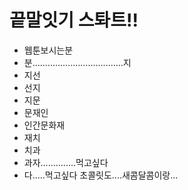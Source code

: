 # 끝말잇기 스톼트!!

- 웹툰보시는분
- 분....................................지
- 지선
- 선지
- 지문
- 문재인
- 인간문화재    
- 재치
- 치과
- 과자..............먹고싶다
- 다.....먹고싶다 초콜릿도....새콤달콤이랑...
